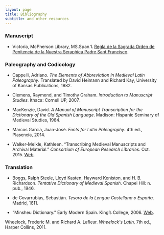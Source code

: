 ```yaml
---
layout: page
title: Bibliography
subtitle: and other resources
---
```


### Manuscript

- Victoria, McPherson Library, MS.Span.1. [Regla de la Sagrada Orden de Penitencia de la Nuestra Seraphica Padre Sant Francisco](http://contentdm.library.uvic.ca/cdm/ref/collection/collection15/id/2403).


### Paleography and Codicology

- Cappelli, Adriano. _The Elements of Abbreviation in Medieval Latin Paleography_. Translated by David Heimann and Richard Kay, University of Kansas Publications, 1982.

- Clemens, Raymond, and Timothy Graham. _Introduction to Manuscript Studies_. Ithaca: Cornell UP, 2007.

- MacKenzie, David. _A Manual of Manuscript Transcription for the Dictionary of the Old Spanish Language_. Madison: Hispanic Seminary of Medieval Studies, 1984.

- Marcos García, Juan-José. _Fonts for Latin Paleography_. 4th ed., Plasencia, 2014.

- Walker-Meikle, Kathleen. “Transcribing Medieval Manuscripts and Archival Material.” _Consortium of European Research Libraries_. Oct. 2015. [Web](https://www.cerl.org/resources/links_to_other_resources/tools_decribing_mss_and_archival_materials).


### Translation

- Boggs, Ralph Steele, Lloyd Kasten, Hayward Keniston, and H. B. Richardson. _Tentative Dictionary of Medieval Spanish_. Chapel Hill: n. pub., 1946.

- de Covarrubias, Sebastián. _Tesoro de la Lengua Castellana o España_. Madrid, 1611.

- “Minsheu Dictionary.” Early Modern Spain. King’s College, 2006. [Web](http://www.ems.kcl.ac.uk/content/proj/anglo/dict/pro-anglo-dict-main.html).

Wheelock, Frederic M. and Richard A. Lafleur. _Wheelock's Latin_. 7th ed., Harper Collins, 2011.
